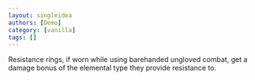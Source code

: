 ```yaml
---
layout: singleidea
authors: [Demo]
category: [vanilla]
tags: []
---
```

Resistance rings, if worn while using barehanded ungloved combat, get a damage bonus of the elemental type they provide resistance to.
